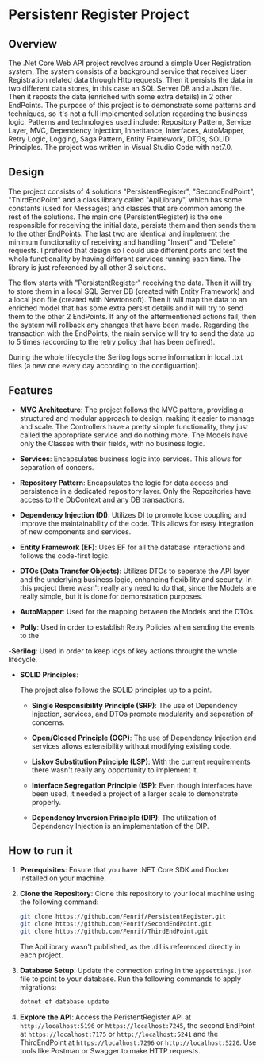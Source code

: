 # Persistenr Register Project

## Overview

The .Net Core Web API project  revolves around a simple User Registration system. The system consists of a background service that receives User Registration related data through Http requests. Then it persists the data in two different data stores, in this case an SQL Server DB and a Json file. Then it reposts the data (enriched with some extra details) in 2 other EndPoints. The purpose of this project is to demonstrate some patterns and techniques, so it's not a full implemented solution regarding the business logic. Patterns and technologies used include: Repository Pattern, Service Layer, MVC, Dependency Injection, Inheritance, Interfaces, AutoMapper, Retry Logic, Logging, Saga Pattern, Entity Framework, DTOs, SOLID Principles. The project was written in Visual Studio Code with net7.0.

## Design
The project consists of 4 solutions "PersistentRegister", "SecondEndPoint", "ThirdEndPoint" and a class library called "ApiLibrary", which has some constants (used for Messages) and classes that are common among the rest of the solutions. The main one (PersistentRegister) is the one responsible for receiving the initial data, persists them and then sends them to the other EndPoints. The last two are identical and implement the minimum functionality of receiving and handling "Insert" and "Delete" requests. I prefered that design so I could use different ports and test the whole functionality by having different services running each time. The library is just referenced by all other 3 solutions.

The flow starts with "PersistentRegister" receiving the data. Then it will try to store them in a local SQL Server DB (created with Entity Framework) and a local json file (created with Newtonsoft). Then it will map the data to an enriched model that has some extra persist details and it will try to send them to the other 2 EndPoints. If any of the aftermentioned actions fail, then the system will rollback any changes that have been made. Regarding the transaction with the EndPoints, the main service will try to send the data up to 5 times (according to the retry policy that has been defined).

During the whole lifecycle the Serilog logs some information in local .txt files (a new one every day according to the configuartion).

## Features

- **MVC Architecture**: The project follows the MVC pattern, providing a structured and modular approach to design, making it easier to manage and scale. The Controllers have a pretty simple functionality, they just called the appropriate service and do nothing more. The Models have only the Classes with their fields, with no business logic.

- **Services**: Encapsulates business logic into services. This allows for separation of concers.

- **Repository Pattern**: Encapsulates the logic for data access and persistence in a dedicated repository layer. Only the Repositories have access to the DbContext and any DB transactions.

- **Dependency Injection (DI)**: Utilizes DI to promote loose coupling and improve the maintainability of the code. This allows for easy integration of new components and services.

- **Entity Framework (EF)**: Uses EF for all the database interactions and follows the code-first logic.

- **DTOs (Data Transfer Objects)**: Utilizes DTOs to seperate the API layer and the underlying business logic, enhancing flexibility and security. In this project there wasn't really any need to do that, since the Models are really simple, but it is done for demonstration purposes.

- **AutoMapper**: Used for the mapping between the Models and the DTOs.

- **Polly**: Used in order to establish Retry Policies when sending the events to the 

-**Serilog**: Used in order to keep logs of key actions throught the whole lifecycle.

- **SOLID Principles**:

    The project also follows the SOLID principles up to a point.

  - **Single Responsibility Principle (SRP)**: The use of Dependency Injection, services, and DTOs promote modularity and seperation of concerns.
  
  - **Open/Closed Principle (OCP)**: The use of Dependency Injection and services allows extensibility without modifying existing code.

  - **Liskov Substitution Principle (LSP)**: With the current requirements there wasn't really any opportunity to implement it.

  - **Interface Segregation Principle (ISP)**: Even though interfaces have been used, it needed a project of a larger scale to demonstrate properly.

  - **Dependency Inversion Principle (DIP)**: The utilization of Dependency Injection is an implementation of the DIP.

## How to run it

1. **Prerequisites**: Ensure that you have .NET Core SDK and Docker installed on your machine.

2. **Clone the Repository**: Clone this repository to your local machine using the following command:
    ```bash
    git clone https://github.com/Fenrif/PersistentRegister.git
    git clone https://github.com/Fenrif/SecondEndPoint.git
    git clone https://github.com/Fenrif/ThirdEndPoint.git
    ```
    The ApiLibrary wasn't published, as the .dll is referenced directly in each project.

3. **Database Setup**: Update the connection string in the `appsettings.json` file to point to your database. Run the following commands to apply migrations:
    ```bash
    dotnet ef database update
    ```

5. **Explore the API**: Access the PeristentRegister API at `http://localhost:5196` or `https://localhost:7245`, the second EndPoint at `https://localhost:7175` or `http://localhost:5241` and the ThirdEndPoint at `https://localhost:7296` or `http://localhost:5220`. Use tools like Postman or Swagger to make HTTP requests. 

